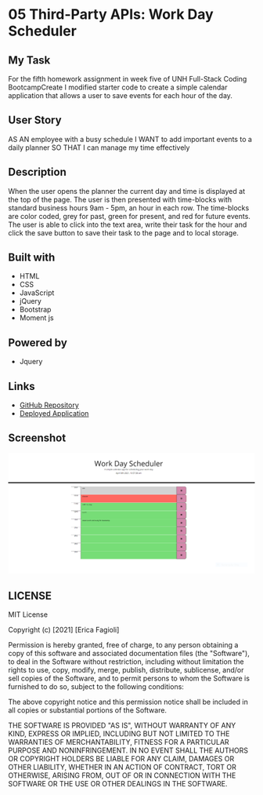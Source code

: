 # 05 Third-Party APIs: Work Day Scheduler

## My Task

For the fifth homework assignment in week five of UNH Full-Stack Coding BootcampCreate I modified starter code to create a simple calendar application that allows a user to save events for each hour of the day. 

## User Story

AS AN employee with a busy schedule
I WANT to add important events to a daily planner
SO THAT I can manage my time effectively

## Description

When the user opens the planner the current day and time is displayed at the top of the page. The user is then presented with time-blocks with standard business hours 9am - 5pm, an hour in each row. The time-blocks are color coded, grey for past, green for present, and red for future events. The user is able to click into the text area, write their task for the hour and click the save button to save their task to the page and to local storage.

## Built with

* HTML
* CSS
* JavaScript
* jQuery
* Bootstrap
* Moment js

## Powered by 

* Jquery

## Links

* [GitHub Repository](https://github.com/efagioli01/Work-Day-Scheduler-Code-Refactor)
* [Deployed Application](https://efagioli01.github.io/Work-Day-Scheduler-Code-Refactor/)


## Screenshot 
 ![screenshot](./images/week5hwsnip.PNG)
 
 
 ## LICENSE

 MIT License

Copyright (c) [2021] [Erica Fagioli] 

Permission is hereby granted, free of charge, to any person obtaining a copy of this software and associated documentation files (the "Software"), to deal in the Software without restriction, including without limitation the rights to use, copy, modify, merge, publish, distribute, sublicense, and/or sell copies of the Software, and to permit persons to whom the Software is furnished to do so, subject to the following conditions:

The above copyright notice and this permission notice shall be included in all copies or substantial portions of the Software.

THE SOFTWARE IS PROVIDED "AS IS", WITHOUT WARRANTY OF ANY KIND, EXPRESS OR IMPLIED, INCLUDING BUT NOT LIMITED TO THE WARRANTIES OF MERCHANTABILITY, FITNESS FOR A PARTICULAR PURPOSE AND NONINFRINGEMENT. IN NO EVENT SHALL THE AUTHORS OR COPYRIGHT HOLDERS BE LIABLE FOR ANY CLAIM, DAMAGES OR OTHER LIABILITY, WHETHER IN AN ACTION OF CONTRACT, TORT OR OTHERWISE, ARISING FROM, OUT OF OR IN CONNECTION WITH THE SOFTWARE OR THE USE OR OTHER DEALINGS IN THE SOFTWARE.
 
 

